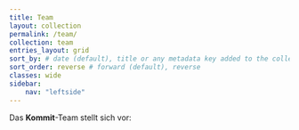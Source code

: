 ```yaml
---
title: Team
layout: collection
permalink: /team/
collection: team
entries_layout: grid
sort_by: # date (default), title or any metadata key added to the collection's documents
sort_order: reverse # forward (default), reverse
classes: wide
sidebar:
    nav: "leftside"
---
```

Das **Kommit**-Team stellt sich vor:  
